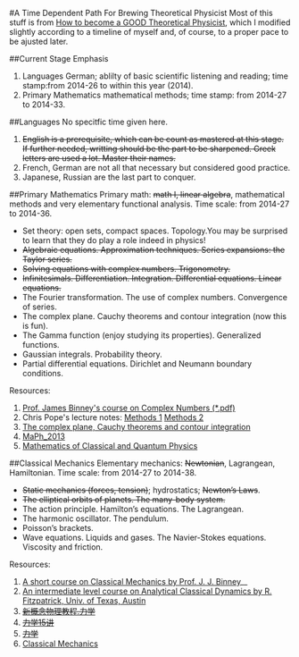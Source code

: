 #A Time Dependent Path For Brewing Theoretical Physicist
Most of this stuff is from
[How to become a GOOD Theoretical Physicist](http://www.staff.science.uu.nl/~Gadda001/goodtheorist/languages.html),
which I modified slightly according to a timeline of myself and, of
course, to a proper pace to be ajusted later.

##Current Stage Emphasis
1. Languages
   German; ablilty of basic scientific listening and reading; time
stamp:from 2014-26 to within this year (2014).
2. Primary Mathematics
   mathematical methods; time stamp: from 2014-27 to 2014-33.

##Languages
No specitfic time given here.
1. ~~English is a prerequisite, which can be count as mastered at this
   stage. If further needed, writting should be the part to be
   sharpened. Greek letters are used a lot. Master their names.~~
2. French, German are not all that necessary but considered good
   practice.
3. Japanese, Russian are the last part to conquer.

##Primary Mathematics
Primary math: ~~math I, linear algebra~~, mathematical methods and very
elementary functional analysis.
Time scale: from 2014-27 to 2014-36.
* Set theory: open sets, compact spaces.
   Topology.You may be surprised to learn that they do play a role indeed in physics!
* ~~Algebraic equations. Approximation techniques. Series expansions: the Taylor series.~~
* ~~Solving equations with complex numbers. Trigonometry.~~
* ~~Infinitesimals. Differentiation. Integration. Differential equations. Linear equations.~~
* The Fourier transformation. The use of complex numbers. Convergence of series.
* The complex plane. Cauchy theorems and contour integration (now this is fun).
* The Gamma function (enjoy studying its properties). Generalized functions.
* Gaussian integrals. Probability theory.
* Partial differential equations. Dirichlet and Neumann boundary conditions.

Resources:
1. [Prof. James Binney's course on Complex Numbers (*.pdf)](http://www-thphys.physics.ox.ac.uk/users/JamesBinney/complex.pdf)
2. Chris Pope's lecture notes:
   [Methods 1](http://faculty.physics.tamu.edu/pope/mch1.ps)
   [Methods 2](http://faculty.physics.tamu.edu/pope/mch2.ps)
3. [The complex plane, Cauchy theorems and contour integration](http://people.math.gatech.edu/~cain/winter99/complex.html)
4. [MaPh_2013](http://elearning.sysu.edu.cn/webapps/portal/frameset.jsp?tab_tab_group_id=_84_1&url=%2Fwebapps%2Fblackboard%2Fexecute%2FcourseMain%3Fcourse_id%3D_1260_1)
5. [Mathematics of Classical and Quantum Physics](http://book.douban.com/subject/2880541/)

##Classical Mechanics
Elementary mechanics: ~~Newtonian~~, Lagrangean, Hamiltonian.
Time scale: from 2014-27 to 2014-38.
* ~~Static mechanics (forces, tension)~~; hydrostatics; ~~Newton’s Laws~~.
* ~~The elliptical orbits of planets. The many-body system.~~
* The action principle. Hamilton’s equations. The Lagrangean.
* The harmonic oscillator. The pendulum.
* Poisson’s brackets.
* Wave equations. Liquids and gases. The Navier-Stokes
  equations. Viscosity and friction.

Resources:
1. [A short course on Classical Mechanics by Prof. J. J. Binney](http://www-thphys.physics.ox.ac.uk/user/JamesBinney/cmech.pdf)__
2. [An intermediate level course on Analytical Classical Dynamics by R. Fitzpatrick, Univ. of Texas, Austin](http://farside.ph.utexas.edu/teaching/336k/lectures/)
3. ~~[新概念物理教程.力学](http://book.douban.com/subject/1614977/)~~
4. ~~[力学15讲](http://book.douban.com/subject/6313269/)~~
5. ~~[力学](http://book.douban.com/subject/3349046/)~~
6. [Classical Mechanics](http://book.douban.com/subject/6939524/)
